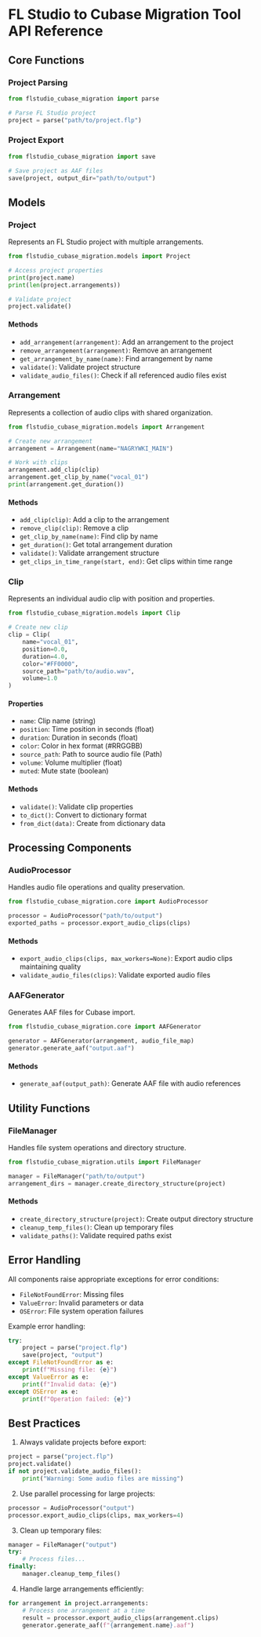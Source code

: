 # FL Studio to Cubase Migration Tool API Reference

## Core Functions

### Project Parsing

```python
from flstudio_cubase_migration import parse

# Parse FL Studio project
project = parse("path/to/project.flp")
```

### Project Export

```python
from flstudio_cubase_migration import save

# Save project as AAF files
save(project, output_dir="path/to/output")
```

## Models

### Project

Represents an FL Studio project with multiple arrangements.

```python
from flstudio_cubase_migration.models import Project

# Access project properties
print(project.name)
print(len(project.arrangements))

# Validate project
project.validate()
```

#### Methods

- `add_arrangement(arrangement)`: Add an arrangement to the project
- `remove_arrangement(arrangement)`: Remove an arrangement
- `get_arrangement_by_name(name)`: Find arrangement by name
- `validate()`: Validate project structure
- `validate_audio_files()`: Check if all referenced audio files exist

### Arrangement

Represents a collection of audio clips with shared organization.

```python
from flstudio_cubase_migration.models import Arrangement

# Create new arrangement
arrangement = Arrangement(name="NAGRYWKI_MAIN")

# Work with clips
arrangement.add_clip(clip)
arrangement.get_clip_by_name("vocal_01")
print(arrangement.get_duration())
```

#### Methods

- `add_clip(clip)`: Add a clip to the arrangement
- `remove_clip(clip)`: Remove a clip
- `get_clip_by_name(name)`: Find clip by name
- `get_duration()`: Get total arrangement duration
- `validate()`: Validate arrangement structure
- `get_clips_in_time_range(start, end)`: Get clips within time range

### Clip

Represents an individual audio clip with position and properties.

```python
from flstudio_cubase_migration.models import Clip

# Create new clip
clip = Clip(
    name="vocal_01",
    position=0.0,
    duration=4.0,
    color="#FF0000",
    source_path="path/to/audio.wav",
    volume=1.0
)
```

#### Properties

- `name`: Clip name (string)
- `position`: Time position in seconds (float)
- `duration`: Duration in seconds (float)
- `color`: Color in hex format (#RRGGBB)
- `source_path`: Path to source audio file (Path)
- `volume`: Volume multiplier (float)
- `muted`: Mute state (boolean)

#### Methods

- `validate()`: Validate clip properties
- `to_dict()`: Convert to dictionary format
- `from_dict(data)`: Create from dictionary data

## Processing Components

### AudioProcessor

Handles audio file operations and quality preservation.

```python
from flstudio_cubase_migration.core import AudioProcessor

processor = AudioProcessor("path/to/output")
exported_paths = processor.export_audio_clips(clips)
```

#### Methods

- `export_audio_clips(clips, max_workers=None)`: Export audio clips maintaining quality
- `validate_audio_files(clips)`: Validate exported audio files

### AAFGenerator

Generates AAF files for Cubase import.

```python
from flstudio_cubase_migration.core import AAFGenerator

generator = AAFGenerator(arrangement, audio_file_map)
generator.generate_aaf("output.aaf")
```

#### Methods

- `generate_aaf(output_path)`: Generate AAF file with audio references

## Utility Functions

### FileManager

Handles file system operations and directory structure.

```python
from flstudio_cubase_migration.utils import FileManager

manager = FileManager("path/to/output")
arrangement_dirs = manager.create_directory_structure(project)
```

#### Methods

- `create_directory_structure(project)`: Create output directory structure
- `cleanup_temp_files()`: Clean up temporary files
- `validate_paths()`: Validate required paths exist

## Error Handling

All components raise appropriate exceptions for error conditions:

- `FileNotFoundError`: Missing files
- `ValueError`: Invalid parameters or data
- `OSError`: File system operation failures

Example error handling:

```python
try:
    project = parse("project.flp")
    save(project, "output")
except FileNotFoundError as e:
    print(f"Missing file: {e}")
except ValueError as e:
    print(f"Invalid data: {e}")
except OSError as e:
    print(f"Operation failed: {e}")
```

## Best Practices

1. Always validate projects before export:
```python
project = parse("project.flp")
project.validate()
if not project.validate_audio_files():
    print("Warning: Some audio files are missing")
```

2. Use parallel processing for large projects:
```python
processor = AudioProcessor("output")
processor.export_audio_clips(clips, max_workers=4)
```

3. Clean up temporary files:
```python
manager = FileManager("output")
try:
    # Process files...
finally:
    manager.cleanup_temp_files()
```

4. Handle large arrangements efficiently:
```python
for arrangement in project.arrangements:
    # Process one arrangement at a time
    result = processor.export_audio_clips(arrangement.clips)
    generator.generate_aaf(f"{arrangement.name}.aaf")
```